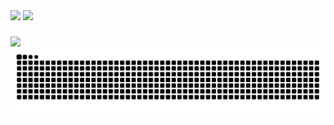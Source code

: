 <div>
  <img height="184em" src="https://github-readme-stats.vercel.app/api?username=Carlos-hcal&show_icons=true&theme=dark&title_color=00C647&bg_color=0d1117&border_color=0d1117&include_all_commits=true&count_private=true&locale=pt-br"/>
  <img height="184em" src="https://github-readme-stats.vercel.app/api/top-langs/?username=Carlos-hcal&layout=compact&title_color=00C647&theme=dark&border_color=0d1117&bg_color=0d1117&locale=pt-br"/>
</div>

###

<div>
  <img src="https://skillicons.dev/icons?i=figma,ts,react,nodejs,jest,sass,mysql" />
</div>

<div >
  <picture>
    <source media="(prefers-color-scheme: dark)" srcset="https://raw.githubusercontent.com/Carlos-hcal/Carlos-hcal/output/github-contribution-grid-snake-dark.svg">
    <source media="(prefers-color-scheme: dark)" srcset="https://raw.githubusercontent.com/Carlos-hcal/Carlos-hcal/output/github-contribution-grid-snake.svg">
    <img alt="github contribution grid snake animation" src="https://raw.githubusercontent.com/Carlos-hcal/Carlos-hcal/output/github-contribution-grid-snake.svg">
  </picture>
</div>
  
